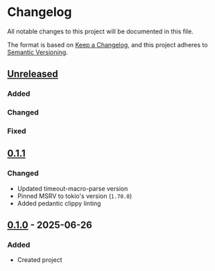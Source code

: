 # Changelog

All notable changes to this project will be documented in this file.

The format is based on [Keep a Changelog](https://keepachangelog.com/en/1.1.0/),
and this project adheres to [Semantic Versioning](https://semver.org/spec/v2.0.0.html).

## [Unreleased]

### Added

### Changed

### Fixed

## [0.1.1]

### Changed

- Updated timeout-macro-parse version
- Pinned MSRV to tokio's version (`1.70.0`)
- Added pedantic clippy linting

## [0.1.0] - 2025-06-26

### Added

- Created project

[unreleased]: https://github.com/olivierlacan/keep-a-changelog/compare/v0.1.1...HEAD

[0.1.1]: https://github.com/MarcusGrass/timeout/releases/tag/v0.1.1

[0.1.0]: https://github.com/MarcusGrass/timeout/releases/tag/v0.1.0
